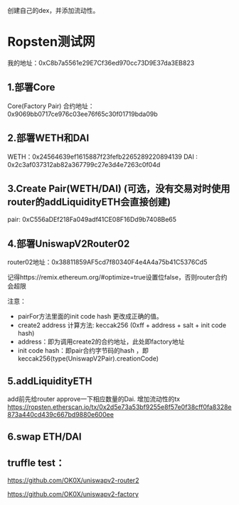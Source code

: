 创建自己的dex，并添加流动性。

# Ropsten测试网
我的地址：0xC8b7a5561e29E7Cf36ed970cc73D9E37da3EB823

## 1.部署Core
Core(Factory Pair) 合约地址：0x9069bb0717ce976c03ee76f65c30f01719bda09b

## 2.部署WETH和DAI
WETH：0x24564639ef1615887f23fefb2265289220894139
DAI : 0x2c3af037312ab82a367799c27e3d4e7263c0f04d


## 3.Create Pair(WETH/DAI) (可选，没有交易对时使用router的addLiquidityETH会直接创建)
pair: 0xC556aDEf218Fa049adf41CE08F16Dd9b7408Be65


## 4.部署UniswapV2Router02
router02地址：0x38811859AF5cd7f80340F4e4A4a75b41C5376Cd5

记得https://remix.ethereum.org/#optimize=true设置位false，否则router合约会超限

注意：
- pairFor方法里面的init code hash 更改成正确的值。
- create2 address 计算方法: keccak256 (0xff + address + salt +  init code hash)
- address：即为调用create2的合约地址，此处即factory地址
- init code hash：即pair合约字节码的hash ，即keccak256(type(UniswapV2Pair).creationCode)
         

## 5.addLiquidityETH
add前先给router approve一下相应数量的Dai.
增加流动性的tx
https://ropsten.etherscan.io/tx/0x2d5e73a53bf9255e8f57e0f38cff0fa8328e873a440cd439c667bd9880e600ee


## 6.swap ETH/DAI



## truffle test：

https://github.com/OK0X/uniswapv2-router2

https://github.com/OK0X/uniswapv2-factory

